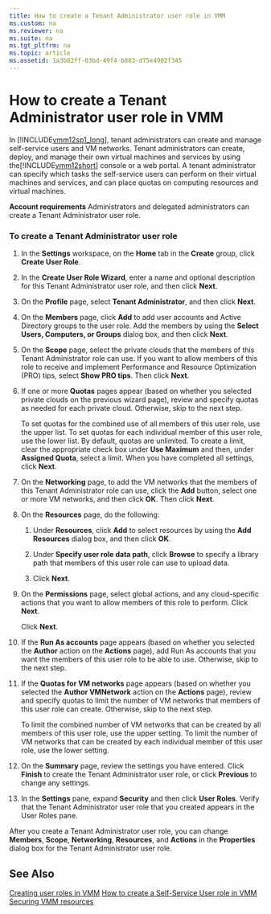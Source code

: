 ```yaml
---
title: How to create a Tenant Administrator user role in VMM
ms.custom: na
ms.reviewer: na
ms.suite: na
ms.tgt_pltfrm: na
ms.topic: article
ms.assetid: 1a3b82ff-03bd-49f4-b083-d75e4902f345
---
```

# How to create a Tenant Administrator user role in VMM
In [!INCLUDE[vmm12sp1_long](../../Token/vmm12sp1_long_md.md)], tenant administrators can create and manage self\-service users and VM networks. Tenant administrators can create, deploy, and manage their own virtual machines and services by using the[!INCLUDE[vmm12short](../../Token/vmm12short_md.md)] console or a web portal. A tenant administrator can specify which tasks the self\-service users can perform on their virtual machines and services, and can place quotas on computing resources and virtual machines.

**Account requirements** Administrators and delegated administrators can create a Tenant Administrator user role.

### To create a Tenant Administrator user role

1.  In the **Settings** workspace, on the **Home** tab in the **Create** group, click **Create User Role**.

2.  In the **Create User Role Wizard**, enter a name and optional description for this Tenant Administrator user role, and then click **Next**.

3.  On the **Profile** page, select **Tenant Administrator**, and then click **Next**.

4.  On the **Members** page, click **Add** to add user accounts and Active Directory groups to the user role. Add the members by using the **Select Users, Computers, or Groups** dialog box, and then click **Next**.

5.  On the **Scope** page, select the private clouds that the members of this Tenant Administrator role can use. If you want to allow members of this role to receive and implement Performance and Resource Optimization \(PRO\) tips, select **Show PRO tips**. Then click **Next**.

6.  If one or more **Quotas** pages appear \(based on whether you selected private clouds on the previous wizard page\), review and specify quotas as needed for each private cloud. Otherwise, skip to the next step.

    To set quotas for the combined use of all members of this user role, use the upper list. To set quotas for each individual member of this user role, use the lower list. By default, quotas are unlimited. To create a limit, clear the appropriate check box under **Use Maximum** and then, under **Assigned Quota**, select a limit. When you have completed all settings, click **Next**.

7.  On the **Networking** page, to add the VM networks that the members of this Tenant Administrator role can use, click the **Add** button, select one or more VM networks, and then click **OK**. Then click **Next**.

8.  On the **Resources** page, do the following:

    1.  Under **Resources**, click **Add** to select resources by using the **Add Resources** dialog box, and then click **OK**.

    2.  Under **Specify user role data path**, click **Browse** to specify a library path that members of this user role can use to upload data.

    3.  Click **Next**.

9. On the **Permissions** page, select global actions, and any cloud\-specific actions that you want to allow members of this role to perform. Click **Next**.

    Click **Next**.

10. If the **Run As accounts** page appears \(based on whether you selected the **Author** action on the **Actions** page\), add Run As accounts that you want the members of this user role to be able to use. Otherwise, skip to the next step.

11. If the **Quotas for VM networks** page appears \(based on whether you selected the **Author VMNetwork** action on the **Actions** page\), review and specify quotas to limit the number of VM networks that members of this user role can create. Otherwise, skip to the next step.

    To limit the combined number of VM networks that can be created by all members of this user role, use the upper setting. To limit the number of VM networks that can be created by each individual member of this user role, use the lower setting.

12. On the **Summary** page, review the settings you have entered. Click **Finish** to create the Tenant Administrator user role, or click **Previous** to change any settings.

13. In the **Settings** pane, expand **Security** and then click **User Roles**. Verify that the Tenant Administrator user role that you created appears in the User Roles pane.

After you create a Tenant Administrator user role, you can change **Members**, **Scope**, **Networking**, **Resources**, and **Actions** in the **Properties** dialog box for the Tenant Administrator user role.

## See Also
[Creating user roles in VMM](Creating-user-roles-in-VMM.md)
[How to create a Self-Service User role in VMM](How-to-create-a-Self-Service-User-role-in-VMM.md)
[Securing VMM resources](Securing-VMM-resources.md)


